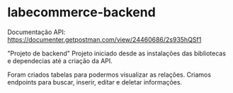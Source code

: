 # labecommerce-backend

Documentação API:
https://documenter.getpostman.com/view/24460686/2s935hQSf1

"Projeto de backend"
Projeto iniciado desde as instalações das bibliotecas e dependecias até a criação da API.

Foram criados tabelas para podermos visualizar as relações.
Criamos endpoints para buscar, inserir, editar e deletar informações.
